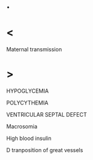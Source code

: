 # .

# <

Maternal transmission

# >

HYPOGLYCEMIA

POLYCYTHEMIA

VENTRICULAR SEPTAL DEFECT

Macrosomia

High blood insulin

D tranposition of great vessels

